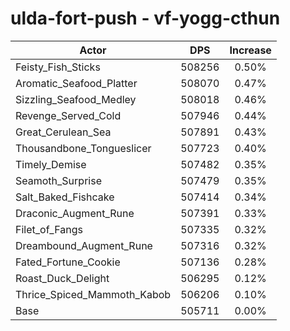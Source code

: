 # ulda-fort-push - vf-yogg-cthun
| Actor | DPS | Increase |
|---|:---:|:---:|
|Feisty_Fish_Sticks|508256|0.50%|
|Aromatic_Seafood_Platter|508070|0.47%|
|Sizzling_Seafood_Medley|508018|0.46%|
|Revenge_Served_Cold|507946|0.44%|
|Great_Cerulean_Sea|507891|0.43%|
|Thousandbone_Tongueslicer|507723|0.40%|
|Timely_Demise|507482|0.35%|
|Seamoth_Surprise|507479|0.35%|
|Salt_Baked_Fishcake|507414|0.34%|
|Draconic_Augment_Rune|507391|0.33%|
|Filet_of_Fangs|507335|0.32%|
|Dreambound_Augment_Rune|507316|0.32%|
|Fated_Fortune_Cookie|507136|0.28%|
|Roast_Duck_Delight|506295|0.12%|
|Thrice_Spiced_Mammoth_Kabob|506206|0.10%|
|Base|505711|0.00%|
